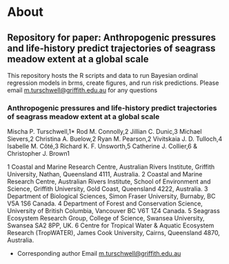 # About
## Repository for paper: Anthropogenic pressures and life-history predict trajectories of seagrass meadow extent at a global scale
This repository hosts the R scripts and data to run Bayesian ordinal regression models in brms, create figures, and run risk predictions. Please email m.turschwell@griffith.edu.au for any questions 

### Anthropogenic pressures and life-history predict trajectories of seagrass meadow extent at a global scale
Mischa P. Turschwell,1* Rod M. Connolly,2 Jillian C. Dunic,3 Michael Sievers,2 Christina A. Buelow,2 Ryan M. Pearson,2 Vivitskaia J. D. Tulloch,4 Isabelle M. Côté,3 Richard K. F. Unsworth,5 Catherine J. Collier,6 & Christopher J. Brown1 

1 Coastal and Marine Research Centre, Australian Rivers Institute, Griffith University, Nathan, Queensland 4111, Australia. 
2 Coastal and Marine Research Centre, Australian Rivers Institute, School of Environment and Science, Griffith University, Gold Coast, Queensland 4222, Australia.
3 Department of Biological Sciences, Simon Fraser University, Burnaby, BC V5A 1S6 Canada.
4 Department of Forest and Conservation Science, University of British Columbia, Vancouver BC V6T 1Z4 Canada.
5 Seagrass Ecosystem Research Group, College of Science, Swansea University, Swansea SA2 8PP, UK.
6 Centre for Tropical Water & Aquatic Ecosystem Research (TropWATER), James Cook University, Cairns, Queensland 4870, Australia.
* Corresponding author
Email m.turschwell@griffith.edu.au



